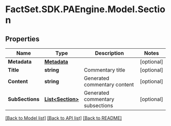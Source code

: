 # FactSet.SDK.PAEngine.Model.Section

## Properties

Name | Type | Description | Notes
------------ | ------------- | ------------- | -------------
**Metadata** | [**Metadata**](Metadata.md) |  | [optional] 
**Title** | **string** | Commentary title | [optional] 
**Content** | **string** | Generated commentary content | [optional] 
**SubSections** | [**List&lt;Section&gt;**](Section.md) | Generated commentary subsections | [optional] 

[[Back to Model list]](../README.md#documentation-for-models) [[Back to API list]](../README.md#documentation-for-api-endpoints) [[Back to README]](../README.md)

